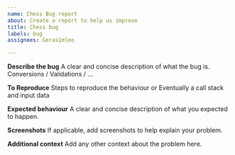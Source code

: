 ```yaml
---
name: Chess Bug report
about: Create a report to help us improve
title: Chess bug
labels: bug
assignees: Geras1mleo

---
```


**Describe the bug**
A clear and concise description of what the bug is.
Conversions / Validations / ...

**To Reproduce**
Steps to reproduce the behaviour or
Eventually a call stack and input data

**Expected behaviour**
A clear and concise description of what you expected to happen.

**Screenshots**
If applicable, add screenshots to help explain your problem.

**Additional context**
Add any other context about the problem here.
